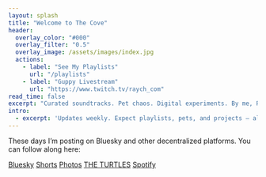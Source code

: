 ```yaml
---
layout: splash
title: "Welcome to The Cove"
header:
  overlay_color: "#000"
  overlay_filter: "0.5"
  overlay_image: /assets/images/index.jpg
  actions:
    - label: "See My Playlists"
      url: "/playlists"
    - label: "Guppy Livestream"
      url: "https://www.twitch.tv/raych_com"
read_time: false
excerpt: "Curated soundtracks. Pet chaos. Digital experiments. By me, Raych 🐢"
intro: 
  - excerpt: 'Updates weekly. Expect playlists, pets, and projects — all from a data wrangler with a fish tank.'
---
```


<!-- Welcome to **raych.com** — my little corner of the internet. Powered by music, curiosity, and caffeine. ©

Explore weekly playlists, live streams, and whatever else I'm messing with. -->

These days I’m posting on Bluesky and other decentralized platforms. You can follow along here:

[Bluesky](https://bsky.app/profile/raych.com)
[Shorts](https://bsky.app/profile/shorts.raych.com)
[Photos](https://bsky.app/profile/photos.raych.com)
[THE TURTLES](https://bsky.app/profile/turtles.raych.com)
[Spotify](https://open.spotify.com/user/31ekhjd5x5qoyln7zo4zkv4tneay?si=0f0673a420cc4a29)